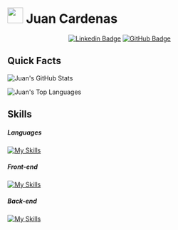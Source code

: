 # <img src="https://cultofthepartyparrot.com/parrots/hd/60fpsparrot.gif" width="35" height="35"></img> Juan Cardenas

<div align="center">
  
  [![Linkedin Badge](https://img.shields.io/badge/-Juan_Cardenas-blue?style=flat-square&logo=Linkedin&logoColor=white&link=https://linkedin.com/in/juan-f-cardenas/)](https://linkedin.com/in/juan-f-cardenas/)
  [![GitHub Badge](https://img.shields.io/badge/-Juanfec4-gray?style=flat-square&logo=github&logoColor=white&link=https://linkedin.com/in/juan-f-cardenas/)](https://linkedin.com/in/juan-f-cardenas/)
</div>

<div>

<h2>Quick Facts</h2>

<div align="left">

![Juan's GitHub Stats](https://github-readme-stats.vercel.app/api?username=juanfec4&show_icons=true&title_color=84cc16&icon_color=84cc16&text_color=9f9f9f&bg_color=151515&count_private=true&rank_icon=github)

![Juan's Top Languages](https://github-readme-stats.vercel.app/api/top-langs/?username=juanfec4&show_icons=true&title_color=84cc16&icon_color=f6c32c&text_color=9f9f9f&bg_color=151515&count_private=true&layout=compact)

</div>

<h2>Skills</h2>

##### Languages

[![My Skills](https://skillicons.dev/icons?i=js,ts,java,go)](https://skillicons.dev)

##### Front-end

[![My Skills](https://skillicons.dev/icons?i=html,css,scss,react,redux,nextjs,tailwind)](https://skillicons.dev)

##### Back-end

[![My Skills](https://skillicons.dev/icons?i=nodejs,express,nest,postgres,mongo,redis,docker)](https://skillicons.dev)
